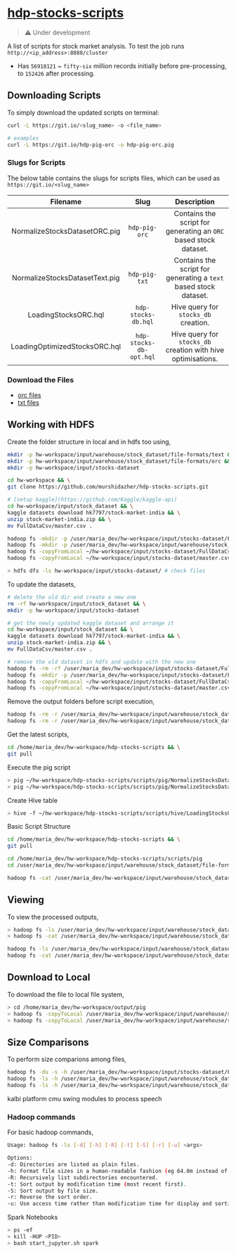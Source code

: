 # [hdp-stocks-scripts](https://github.com/murshidazher/hdp-stocks-scripts)

> ⚠️ Under development

A list of scripts for stock market analysis. To test the job runs `http://<ip_address>:8088/cluster`

- Has `56918121` ~ `fifty-six` million records initially before pre-processing, to `152426` after processing.

## Downloading Scripts

To simply download the updated scripts on terminal:

```sh
curl -L https://git.io/<slug_name> -o <file_name>

# examples
curl -L https://git.io/hdp-pig-orc -o hdp-pig-orc.pig
```

### Slugs for Scripts

The below table contains the slugs for scripts files, which can be used as `https://git.io/<slug_name>`

|            Filename            |          Slug           |                           Description                            |
| :----------------------------: | :---------------------: | :--------------------------------------------------------------: |
| NormalizeStocksDatasetORC.pig  |      `hdp-pig-orc`      | Contains the script for generating an `ORC` based stock dataset. |
| NormalizeStocksDatasetText.pig |      `hdp-pig-txt`      | Contains the script for generating a `text` based stock dataset. |
|      LoadingStocksORC.hql      |   `hdp-stocks-db.hql`   |               Hive query for `stocks_db` creation.               |
| LoadingOptimizedStocksORC.hql  | `hdp-stocks-db-opt.hql` |   Hive query for `stocks_db` creation with hive optimisations.   |

### Download the Files

- [orc files](https://downgit.github.io/#/home?url=https://github.com/murshidazher/hdp-stocks-scripts/tree/main/warehouse/file-format/orc)
- [txt files](https://downgit.github.io/#/home?url=https://github.com/murshidazher/hdp-stocks-scripts/tree/main/warehouse/file-format/text)

## Working with HDFS

Create the folder structure in local and in hdfs too using,

```sh
mkdir -p hw-workspace/input/warehouse/stock_dataset/file-formats/text && \
mkdir -p hw-workspace/input/warehouse/stock_dataset/file-formats/orc && \
mkdir -p hw-workspace/input/stocks-dataset

cd hw-workspace && \
git clone https://github.com/murshidazher/hdp-stocks-scripts.git

# [setup kaggle](https://github.com/Kaggle/kaggle-api)
cd hw-workspace/input/stock_dataset && \
kaggle datasets download hk7797/stock-market-india && \
unzip stock-market-india.zip && \
mv FullDataCsv/master.csv .

hadoop fs -mkdir -p /user/maria_dev/hw-workspace/input/stocks-dataset/FullDataCsv && \
hadoop fs -mkdir -p /user/maria_dev/hw-workspace/input/warehouse/stock_dataset/file-formats && \
hadoop fs -copyFromLocal ~/hw-workspace/input/stocks-dataset/FullDataCsv/* hw-workspace/input/stocks-dataset/FullDataCsv/ && \
hadoop fs -copyFromLocal ~/hw-workspace/input/stocks-dataset/master.csv hw-workspace/input/stocks-dataset/

> hdfs dfs -ls hw-workspace/input/stocks-dataset/ # check files
```

To update the datasets,

```sh
# delete the old dir and create a new one
rm -rf hw-workspace/input/stock_dataset && \
mkdir -p hw-workspace/input/stocks-dataset

# get the newly updated kaggle dataset and arrange it
cd hw-workspace/input/stock_dataset && \
kaggle datasets download hk7797/stock-market-india && \
unzip stock-market-india.zip && \
mv FullDataCsv/master.csv .

# remove the old dataset in hdfs and update with the new one
hadoop fs -rm -rf /user/maria_dev/hw-workspace/input/stocks-dataset/FullDataCsv && \
hadoop fs -mkdir -p /user/maria_dev/hw-workspace/input/stocks-dataset/FullDataCsv && \
hadoop fs -copyFromLocal ~/hw-workspace/input/stocks-dataset/FullDataCsv/* hw-workspace/input/stocks-dataset/FullDataCsv/ && \
hadoop fs -copyFromLocal ~/hw-workspace/input/stocks-dataset/master.csv hw-workspace/input/stocks-dataset/
```

Remove the output folders before script execution,

```sh
hadoop fs -rm -r /user/maria_dev/hw-workspace/input/warehouse/stock_dataset/file-formats/text && \
hadoop fs -rm -r /user/maria_dev/hw-workspace/input/warehouse/stock_dataset/file-formats/orc
```

Get the latest scripts,

```sh
cd /home/maria_dev/hw-workspace/hdp-stocks-scripts && \
git pull
```

Execute the pig script

```sh
> pig ~/hw-workspace/hdp-stocks-scripts/scripts/pig/NormalizeStocksDatasetText.pig
> pig ~/hw-workspace/hdp-stocks-scripts/scripts/pig/NormalizeStocksDatasetORC.pig
```

Create Hive table

```sh
> hive -f ~/hw-workspace/hdp-stocks-scripts/scripts/hive/LoadingStocksORC.hql
```

Basic Script Structure

```sh
cd /home/maria_dev/hw-workspace/hdp-stocks-scripts && \
git pull

cd /home/maria_dev/hw-workspace/hdp-stocks-scripts/scripts/pig
cd /user/maria_dev/hw-workspace/input/warehouse/stock_dataset/file-formats/text

hadoop fs -cat /user/maria_dev/hw-workspace/input/warehouse/stock_dataset/file-formats/text/part-v004-o000-r-00000
```

## Viewing

To view the processed outputs,

```sh
> hadoop fs -ls /user/maria_dev/hw-workspace/input/warehouse/stock_dataset/file-formats/text
> hadoop fs -cat /user/maria_dev/hw-workspace/input/warehouse/stock_dataset/file-formats/text/part-v003-o000-r-00000
```

```sh
hadoop fs -ls /user/maria_dev/hw-workspace/input/warehouse/stock_dataset/file-formats/orc
hadoop fs -cat /user/maria_dev/hw-workspace/input/warehouse/stock_dataset/file-formats/orc/part-v003-o000-r-00000
```

## Download to Local

To download the file to local file system,

```sh
> cd /home/maria_dev/hw-workspace/output/pig
> hadoop fs -copyToLocal /user/maria_dev/hw-workspace/input/warehouse/stock_dataset/file-formats/orc/* ./orc/
> hadoop fs -copyToLocal /user/maria_dev/hw-workspace/input/warehouse/stock_dataset/file-formats/text/* ./text/
```

## Size Comparisons

To perform size comparions among files,

```sh
hadoop fs -du -s -h /user/maria_dev/hw-workspace/input/stocks-dataset/FullDataCsv # FullDataCsv filesize
hadoop fs -ls -h /user/maria_dev/hw-workspace/input/warehouse/stock_dataset/file-formats/text # text filesize
hadoop fs -ls -h /user/maria_dev/hw-workspace/input/warehouse/stock_dataset/file-formats/orc # orc filesize
```

kalbi platform
cmu swing modules to process speech

### Hadoop commands

For basic hadoop commands,

```sh
Usage: hadoop fs -ls [-d] [-h] [-R] [-t] [-S] [-r] [-u] <args>

Options:
-d: Directories are listed as plain files.
-h: Format file sizes in a human-readable fashion (eg 64.0m instead of 67108864).
-R: Recursively list subdirectories encountered.
-t: Sort output by modification time (most recent first).
-S: Sort output by file size.
-r: Reverse the sort order.
-u: Use access time rather than modification time for display and sorting.
```

Spark Notebooks

```sh
> ps -ef
> kill -HUP <PID>
> bash start_jupyter.sh spark
```
